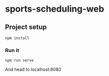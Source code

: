 # sports-scheduling-web

## Project setup
```
npm install
```

### Run it
```
npm run serve
```

And head to localhost:8080